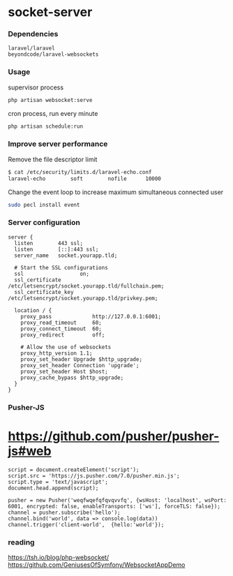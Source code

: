 # socket-server

### Dependencies
```csv
laravel/laravel
beyondcode/laravel-websockets
```


### Usage
supervisor process
```bash
php artisan websocket:serve
```

cron process, run every minute
```bash
php artisan schedule:run
```

### Improve server performance
Remove the file descriptor limit
```bash
$ cat /etc/security/limits.d/laravel-echo.conf
laravel-echo		soft		nofile		10000
```

Change the event loop to increase maximum simultaneous connected user
```bash
sudo pecl install event
```

### Server configuration

```text
server {
  listen        443 ssl;
  listen        [::]:443 ssl;
  server_name   socket.yourapp.tld;

  # Start the SSL configurations
  ssl                  on;
  ssl_certificate      /etc/letsencrypt/socket.yourapp.tld/fullchain.pem;
  ssl_certificate_key  /etc/letsencrypt/socket.yourapp.tld/privkey.pem;

  location / {
    proxy_pass             http://127.0.0.1:6001;
    proxy_read_timeout     60;
    proxy_connect_timeout  60;
    proxy_redirect         off;

    # Allow the use of websockets
    proxy_http_version 1.1;
    proxy_set_header Upgrade $http_upgrade;
    proxy_set_header Connection 'upgrade';
    proxy_set_header Host $host;
    proxy_cache_bypass $http_upgrade;
  }
}
```


### Pusher-JS
https://github.com/pusher/pusher-js#web
===
```JS
script = document.createElement('script');
script.src = 'https://js.pusher.com/7.0/pusher.min.js';
script.type = 'text/javascript';
document.head.append(script);

pusher = new Pusher('weqfwqefqfqvqvvfq', {wsHost: 'localhost', wsPort: 6001, encrypted: false, enableTransports: ['ws'], forceTLS: false});
channel = pusher.subscribe('hello');
channel.bind('world', data => console.log(data))
channel.trigger('client-world',  {hello:'world'});
```

### reading
https://tsh.io/blog/php-websocket/
https://github.com/GeniusesOfSymfony/WebsocketAppDemo
